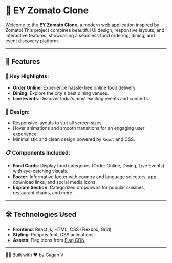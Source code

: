 # 🍴 EY Zomato Clone

Welcome to the **EY Zomato Clone**, a modern web application inspired by Zomato! This project combines beautiful UI design, responsive layouts, and interactive features, showcasing a seamless food ordering, dining, and event discovery platform.

---

## 🚀 Features

### 🌟 Key Highlights:
- **Order Online**: Experience hassle-free online food delivery.
- **Dining**: Explore the city's best dining venues.
- **Live Events**: Discover India's most exciting events and concerts.

### 🎨 Design:
- Responsive layouts to suit all screen sizes.
- Hover animations and smooth transitions for an engaging user experience.
- Minimalistic and clean design powered by `React` and CSS.

### 📋 Components Included:
- **Food Cards**: Display food categories (Order Online, Dining, Live Events) with eye-catching visuals.
- **Footer**: Informative footer with country and language selectors, app download links, and social media icons.
- **Explore Section**: Categorized dropdowns for popular cuisines, restaurant chains, and more.

---

## 🛠️ Technologies Used

- **Frontend**: React.js, HTML, CSS (Flexbox, Grid)
- **Styling**: Poppins font, CSS animations
- **Assets**: Flag icons from [Flag CDN](https://flagcdn.com)

---

👨‍💻 Built with ❤️ by Gagan V
